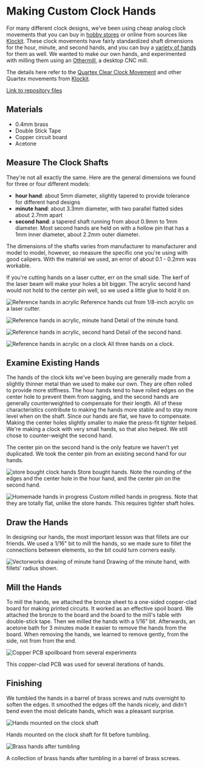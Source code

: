 # Making Custom Clock Hands

For many different clock designs, we've been using cheap analog clock movements that you can buy in [hobby stores](https://www.michaels.com/075in-clock-movement-kit-with-small-hands-by-artminds/10475422.html) or online from sources like [Klockit](https://www.klockit.com). These clock movements have fairly standardized shaft dimensions for the hour, minute, and second hands, and you can buy a [variety of hands](https://www.michaels.com/metal-clock-hands-by-recollections/10435215.html) for them as well. We wanted to make our own hands, and experimented with milling them using an [Othermill](https://othermachine.co/), a desktop CNC mill.

The details here refer to the [Quartex Clear Clock Movement](https://www.klockit.com/quartexr-clear-quartz-clock-movement.html) and other Quartex movements from [Klockit](https://www.klockit.com/).

[Link to repository files](https://github.com/ITPNYU/clock-club/tree/main/Making_Custom_Clock_Hands)

## Materials

* 0.4mm brass
* Double Stick Tape
* Copper circuit board
* Acetone

## Measure The Clock Shafts

They're not all exactly the same. Here are the general dimensions we found for three or four different models:
* **hour hand**: about 5mm diameter, slightly tapered to provide tolerance for different hand designs
* **minute hand**: about 3.3mm diameter, with two parallel flatted sides about 2.7mm apart
* **second hand**: a tapered shaft running from about 0.9mm to 1mm diameter. Most second hands are held on with a hollow pin that has a 1mm inner diameter, about 2.2mm outer diameter.

The dimensions of the shafts varies from manufacturer to manufacturer and model to model, however, so measure the specific one you're using with good calipers. With the material we used, an error of about 0.1 - 0.2mm was workable.

If you're cutting hands on a laser cutter, err on the small side. The kerf of the laser beam will make your holes a bit bigger. The acrylic second hand would not hold to the center pin well, so we used a little glue to hold it on.

![Reference hands in acrylic](img/clock-control-18.jpg "reference hands, acrylic")
Reference hands cut from 1/8-inch acrylic on a laser cutter.

![Reference hands in acrylic, minute hand](img/clock-control-19.jpg "reference hands, acrylic, minute hand")
Detail of the minute hand.

![Reference hands in acrylic, second hand](img/clock-control-20.jpg "reference hands, acrylic, second hand")
Detail of the second hand.


![Reference hands in acrylic on a clock](img/clock-control-23.jpg "Reference hands in acrylic on a clock")
All three hands on a clock.

## Examine Existing Hands

The hands of the clock kits we've been buying are generally made from a slightly thinner metal than we used to make our own. They are often rolled to provide more stiffness. The hour hands tend to have rolled edges on the center hole to prevent them from sagging, and the second hands are generally counterweighted to compensate for their length. All of these characteristics contribute to making the hands more stable and to stay more level when on the shaft. Since our hands are flat, we have to compensate. Making the center holes slightly smaller to make the press-fit tighter helped. We're making a clock with very small hands, so that also helped. We still chose to counter-weight the second hand.

The center pin on the second hand is the only feature we haven't yet duplicated. We took the center pin from an existing second hand for our hands.

![store bought clock hands](img/store-bought-clock-hands.gif)
Store bought hands. Note the rounding of the edges and the center hole in the hour hand, and the center pin on the  second hand.

![Homemade hands in progress](img/homemade-hands-in-progress.jpeg)
Custom milled hands in progress. Note that they are totally flat, unlike the store hands. This requires tighter shaft holes.


## Draw the Hands

In designing our hands, the most important lesson was that fillets are our friends. We used a 1/16" bit to mill the hands, so we made sure to fillet the connections between elements, so the bit could turn corners easily.

![Vectorworks drawing of minute hand](img/fillets.png)
Drawing of the minute hand, with fillets' radius shown.


## Mill the Hands

To mill the hands, we attached the bronze sheet to a one-sided copper-clad board for making printed circuits. It worked as an effective spoil board. We attached the bronze to the board and the board to the mill's table with double-stick tape. Then we milled the hands with a 1/16" bit. Afterwards, an acetone bath for 3 minutes made it easier to remove the hands from the board.
When removing the hands, we learned to remove gently, from the side, not from from the end.

![Copper PCB spoilboard from several experiments](img/copper-spoilboard-for-hand-milling.jpeg)

This copper-clad PCB was used for several iterations of hands.

## Finishing

We tumbled the hands in a barrel of brass screws and nuts overnight to soften the edges. It smoothed the edges off the hands nicely, and didn't bend even the most delicate hands, which was a pleasant surprise.

![Hands mounted on the clock shaft](img/hands-on-clock-shaft.jpeg)

Hands mounted on the clock shaft for fit before tumbling.


![Brass hands after tumbling](img/brass-hands-after-tumbling.jpeg)

A collection of brass hands after tumbling in a barrel of brass screws.

